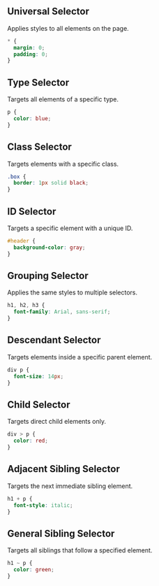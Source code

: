 ## Universal Selector  
Applies styles to all elements on the page.  
```css
* {
  margin: 0;
  padding: 0;
}
```

## Type Selector  
Targets all elements of a specific type.  
```css
p {
  color: blue;
}
```

## Class Selector  
Targets elements with a specific class.  
```css
.box {
  border: 1px solid black;
}
```

## ID Selector  
Targets a specific element with a unique ID.  
```css
#header {
  background-color: gray;
}
```

## Grouping Selector  
Applies the same styles to multiple selectors.  
```css
h1, h2, h3 {
  font-family: Arial, sans-serif;
}
```

## Descendant Selector  
Targets elements inside a specific parent element.  
```css
div p {
  font-size: 14px;
}
```

## Child Selector  
Targets direct child elements only.  
```css
div > p {
  color: red;
}
```

## Adjacent Sibling Selector  
Targets the next immediate sibling element.  
```css
h1 + p {
  font-style: italic;
}
```

## General Sibling Selector  
Targets all siblings that follow a specified element.  
```css
h1 ~ p {
  color: green;
}
```